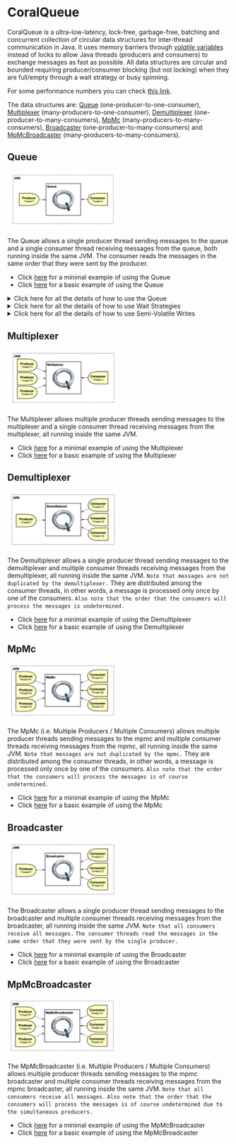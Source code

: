 # CoralQueue
CoralQueue is a ultra-low-latency, lock-free, garbage-free, batching and concurrent collection of circular data structures for inter-thread communication in Java. It uses memory barriers through <a href="https://www.cs.umd.edu/~pugh/java/memoryModel/jsr-133-faq.html#volatile" target="_blank"><i>volatile</i> variables</a> instead of locks to allow Java threads (producers and consumers) to exchange messages as fast as possible. All data structures are circular and bounded requiring producer/consumer blocking (but not locking) when they are full/empty through a wait strategy or busy spinning.

For some performance numbers you can check [this link](https://www.coralblocks.com/index.php/coralqueue-performance-numbers/).

The data structures are: [Queue](#queue) (one-producer-to-one-consumer), [Multiplexer](#multiplexer) (many-producers-to-one-consumer), [Demultiplexer](#demultiplexer) (one-producer-to-many-consumers), [MpMc](#mpmc) (many-producers-to-many-consumers), [Broadcaster](#broadcaster) (one-producer-to-many-consumers) and [MpMcBroadcaster](#mpmcbroadcaster) (many-producers-to-many-consumers).

## Queue

<img src="images/Queue.png" alt="Queue" width="50%" height="50%" />

The Queue allows a single producer thread sending messages to the queue and a single consumer thread receiving messages from the queue, both running inside the same JVM. The consumer reads the messages in the same order that they were sent by the producer.

- Click [here](src/main/java/com/coralblocks/coralqueue/example/queue/Minimal.java) for a minimal example of using the Queue
- Click [here](src/main/java/com/coralblocks/coralqueue/example/queue/Basics.java) for a basic example of using the Queue

<details>
  <summary>Click here for all the details of how to use the Queue</summary>
  
### All about using the Queue

The queue is a circular data structure with pre-allocated <i> data transfer mutable objects</i>. You should see these data transfer mutable objects as <i>carriers of data</i>, in other words, they are there to allow
you to transfer <i>data</i> (and not object references) from producers to consumers. The steps are:

- A producer fetches an available data transfer mutable object from the queue
- The producer populates the mutable object with the data it wants to transfer (i.e. send) to the consumer(s)
- The producer flushes to notify the consumer(s)
- A consumer fetches an available data transfer mutable object from the queue
- The consumer reads the data from the mutable object
- The consumer calls <code>donePolling()</code> to notify the producer(s)

Below we use a <code>StringBuilder</code> as our data transfer mutable object to create an <code>AtomicQueue</code>:
```Java
final Queue<StringBuilder> queue = new AtomicQueue<StringBuilder>(StringBuilder.class); // default queue capacity is 1024
```

You can also specify the capacity of the queue, which must be a power of two:
```Java
final Queue<StringBuilder> queue = new AtomicQueue<StringBuilder>(512, StringBuilder.class); // specifying the queue capacity
```
The code above creates a queue with 512 pre-allocated StringBuilders. Note that it uses the default constructor of StringBuilder which by default creates a StringBuilder with size 16. That may be too small for our data transfer objects as we don’t want the StringBuilder resizing itself during runtime and creating garbage. So to create a bigger StringBuilder we can use a <code>com.coralblocks.coralqueue.util.Builder</code> like below:
```Java
Builder<StringBuilder> builder = new Builder<StringBuilder>() {
    @Override
    public StringBuilder newInstance() {
        return new StringBuilder(1024);
    }
};
```

And pass this builder to the constructor of our <code>AtomicQueue</code>:
```Java
final Queue<StringBuilder> queue = new AtomicQueue<StringBuilder>(512, builder); // using a builder instead of the class
```

#### Sending messages to the queue

To send a message to the queue, you grab a data transfer mutable object from the queue, fill it with your data and call <code>flush()</code> as the code below illustrates:
```Java
StringBuilder sb;
while((sb = queue.nextToDispatch()) == null); // busy spin...
sb.setLength(0);
sb.append("Hello there!");
queue.flush();
```

Note that if the queue is full we just <i>busy spin</i> until a data transfer object becomes available. Later we will see how we can also use a <code>WaitStrategy</code> instead of busy spinning.

You can also send messages in batches:
```Java
StringBuilder sb;
 
while((sb = queue.nextToDispatch()) == null); // busy spin...
sb.setLength(0);
sb.append("Hello there!");
 
while((sb = queue.nextToDispatch()) == null); // busy spin...
sb.setLength(0);
sb.append("Hello again!");
 
queue.flush();
```

#### Reading messages from the queue

To read messages from the queue you poll them from a consumer thread, as the code below shows:
```Java
long avail;
while((avail = queue.availableToPoll()) == 0); // busy spin
for(int i = 0; i < avail; i++) {
    StringBuilder sb = queue.poll();
    // do whatever you want with the StringBuilder
    // just do not create garbage
    // copy char by char if needed
    // or copy the contents to an external StringBuilder
}
queue.donePolling();
```
Again we busy spin if the queue is empty. Later we will see how we can also use a <code>WaitStrategy</code> instead of busy spinning.

Note that we poll in batches, reducing the number of times we have to check for an empty queue through <code>availableToPoll()</code>.

</details> 

<details>
  <summary>Click here for all the details of how to use Wait Strategies</summary>

### All about using Wait Strategies

By default, you should busy-spin when the queue is full or empty. That’s usually the fastest approach but not always the best as you might want to allow other threads to use the CPU core. CoralQueue comes with a variety of wait strategies that you can use instead of busy spinning, and you can also create your owns by implementing the <code>WaitStrategy</code> interface. Below are some examples of wait strategies that come with CoralQueue:

- <code>ParkWaitStrategy</code>: park (i.e. sleep) for 1 nanosecond with the option to back off up to a maximum of N nanoseconds. N defaults to 1 million nanoseconds if not specified (1 millisecond).
- <code>SpinParkWaitStrategy</code>: first busy spins for C cycles (default to 1 million cycles) then it starts to park (i.e. sleep) for 1 nanosecond with the option to back off up to a maximum of N nanoseconds (default 1 million nanoseconds).
- <code>SpinYieldParkWaitStrategy</code>: busy spins for some cycles, yields for some cycles then starts to sleep for 1 nanosecond with the option to back off up to a maximum of N nanoseconds (defaults to 1 million nanoseconds).

To use a wait strategy, all you have to do is call its <code>block()</code> and <code>reset()</code> methods instead of busy spinning:

#### Producer using a Wait Strategy
```Java
WaitStrategy producerWaitStrategy = new ParkWaitStrategy();
StringBuilder sb;
while((sb = queue.nextToDispatch()) == null) {
    producerWaitStrategy.block(); // <=====
}
sb.setLength(0);
sb.append("Hello there!");
queue.flush();
producerWaitStrategy.reset(); // <=====
```

#### Consumer using a Wait Strategy
```Java
WaitStrategy consumerWaitStrategy = new SpinParkWaitStrategy();
long avail;
while((avail = queue.availableToPoll()) == 0) {
    consumerWaitStrategy.block(); // <=====
}
for(int i = 0; i < avail; i++) {
    StringBuilder sb = queue.poll();
    // do whatever you want with the StringBuilder
    // just do not create garbage
    // copy char by char if needed
    // or copy the contents to an external StringBuilder
}
queue.donePolling();
consumerWaitStrategy.reset(); // <=====
```
</details>

<details>
  <summary>Click here for all the details of how to use Semi-Volatile Writes</summary>

### All about using Semi-Volatile Writes (lazySet)

To squeeze every bit of performance out of CoralQueue, you can use <i>semi-volatile writes</i> when sending and receiving messages. Basically, a semi-volatile write is done through the <code>lazySet</code> method from <code>java.util.concurrent.AtomicLong</code>. It is a faster operation for the thread that’s modifying the variable at the expense of the thread that’s interested in knowing about updates in the variable. For example, if you want to minimize the latency in the producer, you should use lazySet. On the other hand, if you want to minimize the message transit time, you should not use lazySet so the consumer is notified as soon as possible about a new message in the queue.

By default, CoralQueue does not use <code>lazySet</code>, in other words the other thread is notified immediatelly (or as soon as possible). But you can easily take control of that by using the methods below:
```Java
// producer notifying consumer(s)
queue.flush(); // no lazySet by default (notify the consumer thread immediatelly at the expense of the producer thread)
queue.flush(true); // use lazySet (take more time to notify the consumer thread in order not to introduce any latency to the producer thread)
```
```Java
// consumer notifying producer(s)
queue.donePolling(); // no lazySet by default (notify the producer thread immediatelly at the expense of the consumer thread)
queue.donePolling(true); // use lazySet (take more time to notify the producer thread in order not to introduce any latency to the consumer thread)
```
</details>
  
## Multiplexer

<img src="images/Mux.png" alt="Multiplexer" width="50%" height="50%" />

The Multiplexer allows multiple producer threads sending messages to the multiplexer and a single consumer thread receiving messages from the multiplexer, all running inside the same JVM.

- Click [here](src/main/java/com/coralblocks/coralqueue/example/multiplexer/Minimal.java) for a minimal example of using the Multiplexer
- Click [here](src/main/java/com/coralblocks/coralqueue/example/multiplexer/Basics.java) for a basic example of using the Multiplexer

## Demultiplexer

<img src="images/Demux.png" alt="Demultiplexer" width="50%" height="50%" />

The Demultiplexer allows a single producer thread sending messages to the demultiplexer and multiple consumer threads receiving messages from the demultiplexer, all running inside the same JVM. `Note that messages are not duplicated by the demultiplexer.` They are distributed among the consumer threads, in other words, a message is processed only once by one of the consumers. `Also note that the order that the consumers will process the messages is undetermined.`

- Click [here](src/main/java/com/coralblocks/coralqueue/example/demultiplexer/Minimal.java) for a minimal example of using the Demultiplexer
- Click [here](src/main/java/com/coralblocks/coralqueue/example/demultiplexer/Basics.java) for a basic example of using the Demultiplexer

## MpMc

<img src="images/MpMc.png" alt="MpMc" width="50%" height="50%" />

The MpMc (i.e. Multiple Producers / Multiple Consumers) allows multiple producer threads sending messages to the mpmc and multiple consumer threads receiving messages from the mpmc, all running inside the same JVM. `Note that messages are not duplicated by the mpmc.` They are distributed among the consumer threads, in other words, a message is processed only once by one of the consumers. `Also note that the order that the consumers will process the messages is of course undetermined.`

- Click [here](src/main/java/com/coralblocks/coralqueue/example/mpmc/Minimal.java) for a minimal example of using the MpMc
- Click [here](src/main/java/com/coralblocks/coralqueue/example/mpmc/Basics.java) for a basic example of using the MpMc

## Broadcaster

<img src="images/Broadcaster.png" alt="Broadcaster" width="50%" height="50%" />

The Broadcaster allows a single producer thread sending messages to the broadcaster and multiple consumer threads receiving messages from the broadcaster, all running inside the same JVM. `Note that all consumers receive all messages.` `The consumer threads read the messages in the same order that they were sent by the single producer.`

- Click [here](src/main/java/com/coralblocks/coralqueue/example/broadcaster/Minimal.java) for a minimal example of using the Broadcaster
- Click [here](src/main/java/com/coralblocks/coralqueue/example/broadcaster/Basics.java) for a basic example of using the Broadcaster

## MpMcBroadcaster

<img src="images/MpMcBroadcaster.png" alt="MpMcBroadcaster" width="50%" height="50%" />

The MpMcBroadcaster (i.e. Multiple Producers / Multiple Consumers) allows multiple producer threads sending messages to the mpmc broadcaster and multiple consumer threads receiving messages from the mpmc broadcaster, all running inside the same JVM. `Note that all consumers receive all messages.` `Also note that the order that the consumers will process the messages is of course undetermined due to the simultaneous producers.`

- Click [here](src/main/java/com/coralblocks/coralqueue/example/mpmcbroadcaster/Minimal.java) for a minimal example of using the MpMcBroadcaster
- Click [here](src/main/java/com/coralblocks/coralqueue/example/mpmcbroadcaster/Basics.java) for a basic example of using the MpMcBroadcaster

<!-- 
## OffHeapQueue (<i>Stay Tuned!</i>)

<img src="images/OffHeapQueue.png" alt="OffHeapQueue" width="50%" height="50%" />

There is also the case for inter-process communication (IPC) by using a shared memory mapped file to hold our queue so that two threads running on the same physical machine but on different JVMs can exchange messages.

- For a preview you can click [here](https://www.coralblocks.com/index.php/inter-process-communication-with-coralqueue/) to read an article about IPC with CoralQueue
-->
